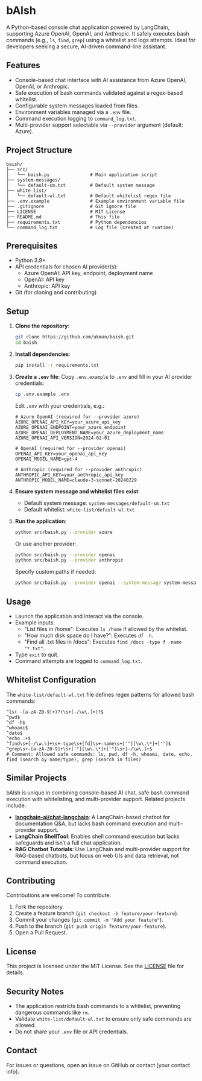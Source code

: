 # bAIsh

A Python-based console chat application powered by LangChain, supporting Azure OpenAI, OpenAI, and Anthropic. It safely executes bash commands (e.g., `ls`, `find`, `grep`) using a whitelist and logs attempts. Ideal for developers seeking a secure, AI-driven command-line assistant.

## Features
- Console-based chat interface with AI assistance from Azure OpenAI, OpenAI, or Anthropic.
- Safe execution of bash commands validated against a regex-based whitelist.
- Configurable system messages loaded from files.
- Environment variables managed via a `.env` file.
- Command execution logging to `command_log.txt`.
- Multi-provider support selectable via `--provider` argument (default: Azure).

## Project Structure
```
baish/
├── src/
│   └── baish.py               # Main application script
├── system-messages/
│   └── default-sm.txt         # Default system message
├── white-list/
│   └── default-wl.txt         # Default whitelist regex file
├── .env.example               # Example environment variable file
├── .gitignore                 # Git ignore file
├── LICENSE                    # MIT License
├── README.md                  # This file
├── requirements.txt           # Python dependencies
└── command_log.txt            # Log file (created at runtime)
```

## Prerequisites
- Python 3.9+
- API credentials for chosen AI provider(s):
    - Azure OpenAI: API key, endpoint, deployment name
    - OpenAI: API key
    - Anthropic: API key
- Git (for cloning and contributing)

## Setup
1. **Clone the repository**:
   ```bash
   git clone https://github.com/ukman/baish.git
   cd baish
   ```

2. **Install dependencies**:
   ```bash
   pip install -r requirements.txt
   ```

3. **Create a `.env` file**:
   Copy `.env.example` to `.env` and fill in your AI provider credentials:
   ```bash
   cp .env.example .env
   ```
   Edit `.env` with your credentials, e.g.:
   ```env
   # Azure OpenAI (required for --provider azure)
   AZURE_OPENAI_API_KEY=your_azure_api_key
   AZURE_OPENAI_ENDPOINT=your_azure_endpoint
   AZURE_OPENAI_DEPLOYMENT_NAME=your_azure_deployment_name
   AZURE_OPENAI_API_VERSION=2024-02-01

   # OpenAI (required for --provider openai)
   OPENAI_API_KEY=your_openai_api_key
   OPENAI_MODEL_NAME=gpt-4

   # Anthropic (required for --provider anthropic)
   ANTHROPIC_API_KEY=your_anthropic_api_key
   ANTHROPIC_MODEL_NAME=claude-3-sonnet-20240229
   ```

4. **Ensure system message and whitelist files exist**:
    - Default system message: `system-messages/default-sm.txt`
    - Default whitelist: `white-list/default-wl.txt`

5. **Run the application**:
   ```bash
   python src/baish.py --provider azure
   ```
   Or use another provider:
   ```bash
   python src/baish.py --provider openai
   python src/baish.py --provider anthropic
   ```
   Specify custom paths if needed:
   ```bash
   python src/baish.py --provider openai --system-message system-messages/default-sm.txt --whitelist white-list/default-wl.txt
   ```

## Usage
- Launch the application and interact via the console.
- Example inputs:
    - "List files in /home": Executes `ls /home` if allowed by the whitelist.
    - "How much disk space do I have?": Executes `df -h`.
    - "Find all .txt files in /docs": Executes `find /docs -type f -name "*.txt"`.
- Type `exit` to quit.
- Command attempts are logged to `command_log.txt`.

## Whitelist Configuration
The `white-list/default-wl.txt` file defines regex patterns for allowed bash commands:
```
^ls( -[a-zA-Z0-9]+)?(\s+[-/\w\.]+)?$
^pwd$
^df -h$
^whoami$
^date$
^echo .+$
^find\s+[-/\w.\]+\s+-type\s+[fd]\s+-name\s+['"][\w\.\*]+['"]$
^grep\s+-[a-zA-Z0-9]+\s+['"][\w\.\*]+['"]\s+[-/\w\.]+$
# Comment: Allowed safe commands: ls, pwd, df -h, whoami, date, echo, find (search by name/type), grep (search in files)
```

## Similar Projects
bAIsh is unique in combining console-based AI chat, safe bash command execution with whitelisting, and multi-provider support. Related projects include:
- **[langchain-ai/chat-langchain](https://github.com/langchain-ai/chat-langchain)**: A LangChain-based chatbot for documentation Q&A, but lacks bash command execution and multi-provider support.
- **LangChain ShellTool**: Enables shell command execution but lacks safeguards and isn’t a full chat application.
- **RAG Chatbot Tutorials**: Use LangChain and multi-provider support for RAG-based chatbots, but focus on web UIs and data retrieval, not command execution.

## Contributing
Contributions are welcome! To contribute:
1. Fork the repository.
2. Create a feature branch (`git checkout -b feature/your-feature`).
3. Commit your changes (`git commit -m "Add your feature"`).
4. Push to the branch (`git push origin feature/your-feature`).
5. Open a Pull Request.

## License
This project is licensed under the MIT License. See the [LICENSE](LICENSE) file for details.

## Security Notes
- The application restricts bash commands to a whitelist, preventing dangerous commands like `rm`.
- Validate `white-list/default-wl.txt` to ensure only safe commands are allowed.
- Do not share your `.env` file or API credentials.

## Contact
For issues or questions, open an issue on GitHub or contact [your contact info].